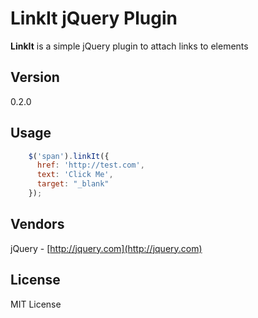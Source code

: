 # LinkIt jQuery Plugin
**LinkIt** is a simple jQuery plugin to attach links to elements
## Version
0.2.0
## Usage
```javascript
    $('span').linkIt({
      href: 'http://test.com',
      text: 'Click Me',
      target: "_blank"
    });
```
## Vendors
jQuery - [http://jquery.com](http://jquery.com)
## License
MIT License
